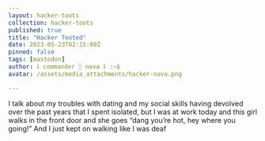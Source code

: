 ```yaml
---
layout: hacker-toots
collection: hacker-toots
published: true
title: "Hacker Tooted"
date: 2023-05-23T02:15:09Z
pinned: false
tags: [mastodon]
author: ⸸ commander ░ nova ⸸ :~$
avatar: /assets/media_attachments/hacker-nova.png

---
```


<p>I talk about my troubles with dating and my social skills having devolved over the past years that I spent isolated, but I was at work today and this girl walks in the front door and she goes “dang you’re hot, hey where you going!” And I just kept on walking like I was deaf</p>


